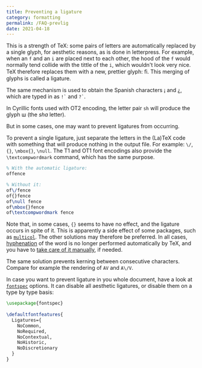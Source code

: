 ```yaml
---
title: Preventing a ligature
category: formatting
permalink: /FAQ-prevlig
date: 2021-04-18
---
```


This is a strength of TeX: some pairs of letters are automatically replaced
by a single glyph, for aesthetic reasons, as is done in letterpress.  For example,
when an `f` and an `i` are placed next to each other, the hood of the `f` would
normally tend collide with the tittle of the `i`, which wouldn't look very nice.
TeX therefore replaces them with a new, prettier glyph: ﬁ.
This merging of glyphs is called a ligature.

The same mechanism is used to obtain the Spanish characters ¡ and ¿, which are
typed in as `` !` `` and `` ?` ``.

In Cyrillic fonts used with OT2 encoding, the letter pair `sh` will produce the
glyph ш (the _sha_ letter).

But in some cases, one may want to prevent ligatures from occurring.


To prevent a single ligature, just separate the letters in the (La)TeX code
with something that will produce nothing in the output file. For example:
`\/`, `{}`, `\mbox{}`, `\null`.  The T1 and OT1 font encodings also provide
the `\textcompwordmark` command, which has the same purpose.

```latex
% With the automatic ligature:
offence

% Without it:
of\/fence
of{}fence
of\null fence
of\mbox{}fence
of\textcompwordmark fence
```

Note that, in some cases, `{}` seems to have no effect, and the ligature
occurs in spite of it.  This is apparently a side effect of some packages, such
as [`multicol`](https://ctan.org/pkg/multicol).  The other solutions may
therefore be preferred.
In all cases, [hyphenation](FAQ-hyphen) of the word is no longer performed
automatically by TeX, and you have to [take care of it manually](FAQ-hyphexcept),
if needed.


The same solution prevents kerning between consecutive characters.
Compare for example the rendering of `AV` and `A\/V`.


In case you want to prevent ligature in you whole document,
have a look at [`fontspec`](https://ctan.org/pkg/fontspec) options.
It can disable all aesthetic ligatures, or disable them on a type by type basis:

```latex
\usepackage{fontspec}
 
\defaultfontfeatures{
  Ligatures={
    NoCommon,
    NoRequired,
    NoContextual,
    NoHistoric,
    NoDiscretionary
  }
}
```

